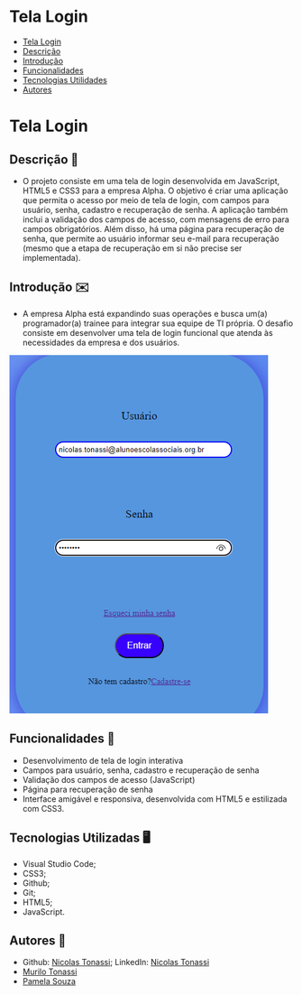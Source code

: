 # Tela Login
 
* [Tela Login](#Tela-login)
* [Descrição](#descrição)
* [Introdução](#introdução)
* [Funcionalidades](#funcionalidades)
* [Tecnologias Utilidades](#tecnologias-utilizadas)
* [Autores](#autores)
 
# Tela Login
 
## Descrição 📖
- O projeto consiste em uma tela de login desenvolvida em JavaScript, HTML5 e CSS3 para a empresa Alpha. O objetivo é criar uma aplicação que permita o acesso por meio de tela de login, com campos para usuário, senha, cadastro e recuperação de senha. A aplicação também inclui a validação dos campos de acesso, com mensagens de erro para campos obrigatórios. Além disso, há uma página para recuperação de senha, que permite ao usuário informar seu e-mail para recuperação (mesmo que a etapa de recuperação em si não precise ser implementada).

 
## Introdução ✉️
- A empresa Alpha está expandindo suas operações e busca um(a) programador(a) trainee para integrar sua equipe de TI própria. O desafio consiste em desenvolver uma tela de login funcional que atenda às necessidades da empresa e dos usuários.

<img src= "tela-login.png">

 
## Funcionalidades 🧠
- Desenvolvimento de tela de login interativa
- Campos para usuário, senha, cadastro e recuperação de senha
- Validação dos campos de acesso (JavaScript)
- Página para recuperação de senha
- Interface amigável e responsiva, desenvolvida com HTML5 e estilizada com CSS3.
 
## Tecnologias Utilizadas 🖥️  
- Visual Studio Code;
- CSS3;
- Github;
- Git;
- HTML5;
- JavaScript.
 
## Autores 👥
- Github: [Nicolas Tonassi](https://github.com/nicolas-tonassi); LinkedIn: [Nicolas Tonassi](https://www.linkedin.com/in/nicolas-tonassi-b70a50261?utm_source=share&utm_campaign=share_via&utm_content=profile&utm_medium=android_app)
- [Murilo Tonassi](https://github.com/murilo-tonassi)
- [Pamela Souza](https://github.com/PamelaSouzaSilva)